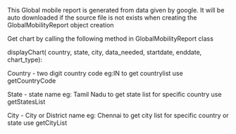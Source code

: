 This Global mobile report is generated from data given by google.
It will be auto downloaded if the source file is not exists when creating the GlobalMobilityReport object creation

Get chart by calling the following method in GlobalMobilityReport class

displayChart( country, state, city, data_needed, startdate, enddate, chart_type):

Country - two digit country code eg:IN to get countrylist use getCountryCode

State - state name eg: Tamil Nadu to get state list for specific country use getStatesList

City - City or District name eg: Chennai to get city list for specific country or state use  getCityList

